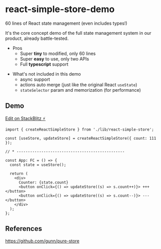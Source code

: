 # react-simple-store-demo

60 lines of React state management (even includes types!)

It's the core concept demo of the full state management system in our product, already battle-tested.

- Pros
  - Super **tiny** to modified, only 60 lines
  - Super **easy** to use, only two APIs
  - Full **typescript** support

* What's not included in this demo
  - async support
  - actions auto merge (just like the original React `useState`)
  - `stateSelector` param and memorization (for performance)

## Demo

[Edit on StackBlitz ⚡️](https://stackblitz.com/edit/react-simple-store-demo)

```tsx
import { createReactSimpleStore } from './lib/react-simple-store';

const [useStore, updateStore] = createReactSimpleStore({ count: 111 });

// * ------------------------------------------------

const App: FC = () => {
  const state = useStore();

  return (
    <div>
      Counter: {state.count}
      <button onClick={() => updateStore((s) => s.count++)}> +++ </button>
      <button onClick={() => updateStore((s) => s.count--)}> --- </button>
    </div>
  );
};
```

## References

https://github.com/gunn/pure-store
